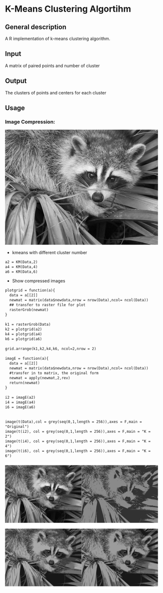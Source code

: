 # K-Means Clustering Algortihm

## General description
 
A R implementation of k-means clustering algorithm.

## Input

A matrix of paired points and number of cluster

## Output

The clusters of points and centers for each cluster



## Usage

### Image Compression:

![alt text](https://raw.githubusercontent.com/TunChiehHsu/Kmeans/master/raccoon.png)

- kmeans with different cluster number


```
a2 = KM(Data,2)
a4 = KM(Data,4)
a6 = KM(Data,6)
```

- Show compressed images

```
plotgrid = function(a){
  data = a[[2]]
  newmat = matrix(data$newdata,nrow = nrow(Data),ncol= ncol(Data))
  ## transfer to raster file for plot
  rasterGrob(newmat)
}

k1 = rasterGrob(Data)
k2 = plotgrid(a2)
k4 = plotgrid(a4)
k6 = plotgrid(a6)

grid.arrange(k1,k2,k4,k6, ncol=2,nrow = 2)

imagE = function(a){
  data = a[[2]]
  newmat = matrix(data$newdata,nrow = nrow(Data),ncol= ncol(Data))
  #transfer in to matrix, the original form 
  newmat = apply(newmat,2,rev)
  return(newmat)
}

i2 = imagE(a2)
i4 = imagE(a4)
i6 = imagE(a6)


image(t(Data),col = grey(seq(0,1,length = 256)),axes = F,main = "Original")
image(t(i2), col = grey(seq(0,1,length = 256)),axes = F,main = "K = 2")
image(t(i4), col = grey(seq(0,1,length = 256)),axes = F,main = "K = 4")
image(t(i6), col = grey(seq(0,1,length = 256)),axes = F,main = "K = 6")
```

![alt text](https://raw.githubusercontent.com/TunChiehHsu/Kmeans/master/Rplot.png)


